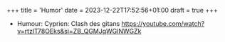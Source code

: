 +++
title = 'Humor'
date = 2023-12-22T17:52:56+01:00
draft = true
+++

* Humour: Cyprien: Clash des gitans
https://youtube.com/watch?v=rtzlT78OEks&si=ZB_QGMJqWGlNWGZk



